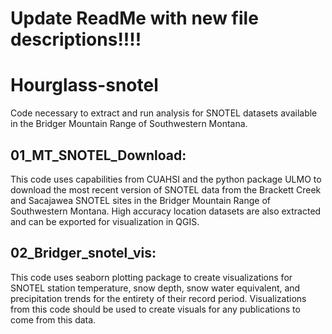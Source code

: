 # Update ReadMe with new file descriptions!!!!

# Hourglass-snotel
Code necessary to extract and run analysis for SNOTEL datasets available in the Bridger Mountain Range of Southwestern Montana.

## 01_MT_SNOTEL_Download:
This code uses capabilities from CUAHSI and the python package ULMO to download the most recent version of SNOTEL data from the Brackett Creek and Sacajawea SNOTEL sites in the Bridger Mountain Range of Southwestern Montana. High accuracy location datasets are also extracted and can be exported for visualization in QGIS. 

## 02_Bridger_snotel_vis:
This code uses seaborn plotting package to create visualizations for SNOTEL station temperature, snow depth, snow water equivalent, and precipitation trends for the entirety of their record period. Visualizations from this code should be used to create visuals for any publications to come from this data. 
